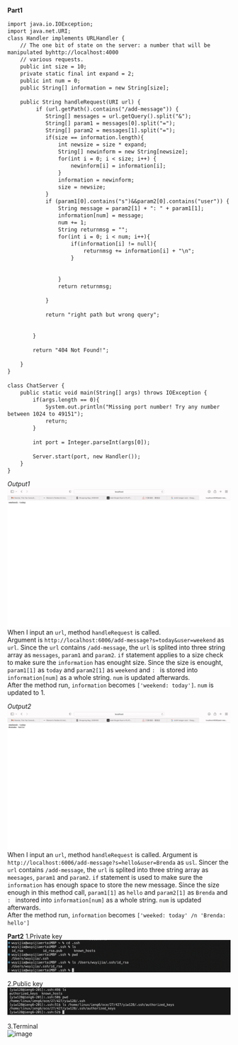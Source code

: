 **Part1**
```
import java.io.IOException;
import java.net.URI;
class Handler implements URLHandler {
    // The one bit of state on the server: a number that will be manipulated byhttp://localhost:4000
    // various requests.
    public int size = 10;
    private static final int expand = 2; 
    public int num = 0;
    public String[] information = new String[size];

    public String handleRequest(URI url) {
         if (url.getPath().contains("/add-message")) {
            String[] messages = url.getQuery().split("&");
            String[] param1 = messages[0].split("=");
            String[] param2 = messages[1].split("=");
            if(size == information.length){
                int newsize = size * expand; 
                String[] newinform = new String[newsize];
                for(int i = 0; i < size; i++) {
                    newinform[i] = information[i];
                }
                information = newinform;
                size = newsize; 
            }
            if (param1[0].contains("s")&&param2[0].contains("user")) {
                String message = param2[1] + ": " + param1[1];
                information[num] = message;
                num += 1; 
                String returnmsg = "";
                for(int i = 0; i < num; i++){
                    if(information[i] != null){
                        returnmsg += information[i] + "\n";
                    }

        
                }
                return returnmsg;

            }
            
            return "right path but wrong query";
            
    
        }
    
        return "404 Not Found!";
        
    }
}

class ChatServer {
    public static void main(String[] args) throws IOException {
        if(args.length == 0){
            System.out.println("Missing port number! Try any number between 1024 to 49151");
            return;
        }

        int port = Integer.parseInt(args[0]);

        Server.start(port, new Handler());
    }
}
```
*Output1*
![image](Output1.png)<br>
When I input an `url`, method `handleRequest` is called. <br>
Argument is `http://localhost:6006/add-message?s=today&user=weekend` as `url`. Since the `url` contains `/add-message`, the `url` is splited into three string array as `messages`, `param1` and `param2`. `if` statement applies to a size check to make sure the `information` has enought size. Since the size is enought, `param1[1]` as `today` and `param2[1]` as `weekend` and `: ` is stored into `information[num]` as a whole string. `num` is updated afterwards. <br>
After the method run, `information` becomes `['weekend: today']`. `num` is updated to 1. <br>

*Output2*
![image](Output2.png)<br>
When I input an `url`, method `handleRequest` is called. 
Argument is `http://localhost:6006/add-message?s=hello&user=Brenda` as `usl`. Sincer the `url` contains `/add-message`, the `url` is splited into three string array as `meesages`, `param1` and `param2`. `if` statement is used to make sure the `information` has enough space to store the new message. Since the size enough in this method call, `param1[1]` as `hello` and `param2[1]` as `Brenda` and `: ` instored into `information[num]` as a whole string. `num` is updated afterwards. <br>
After the method run, `information` becomes `['weeked: today' /n 'Brenda: hello']`<br>

**Part2**
1.Private key <br>
![image](Labreport2privatekey.png) <br>

2.Public key <br>
![image](Labreport2publickey.png) <br>

3.Terminal <br>
![image](Labreportpart2.png)<br>

  




